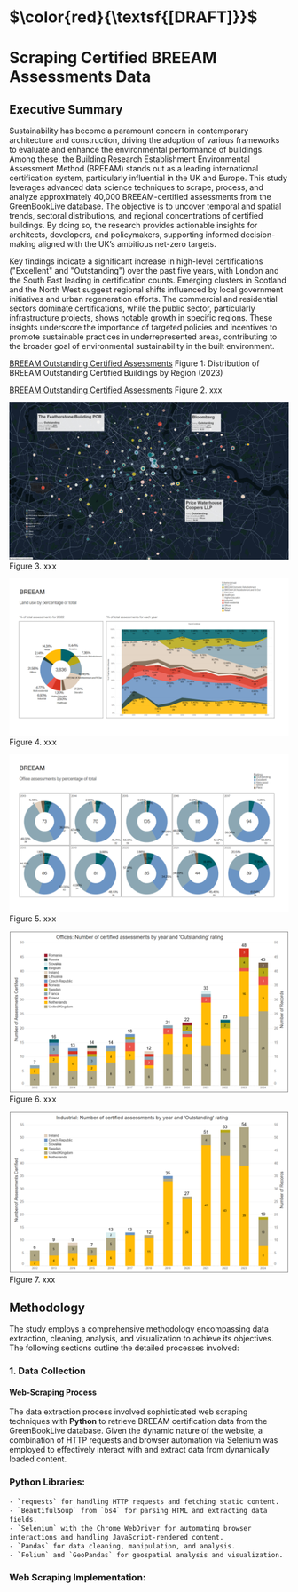# $\color{red}{\textsf{[DRAFT]}}$

# Scraping Certified BREEAM Assessments Data

## Executive Summary
Sustainability has become a paramount concern in contemporary architecture and construction, driving the adoption of various frameworks to evaluate and enhance the environmental performance of buildings. Among these, the Building Research Establishment Environmental Assessment Method (BREEAM) stands out as a leading international certification system, particularly influential in the UK and Europe. This study leverages advanced data science techniques to scrape, process, and analyze approximately 40,000 BREEAM-certified assessments from the GreenBookLive database. The objective is to uncover temporal and spatial trends, sectoral distributions, and regional concentrations of certified buildings. By doing so, the research provides actionable insights for architects, developers, and policymakers, supporting informed decision-making aligned with the UK’s ambitious net-zero targets.

Key findings indicate a significant increase in high-level certifications ("Excellent" and "Outstanding") over the past five years, with London and the South East leading in certification counts. Emerging clusters in Scotland and the North West suggest regional shifts influenced by local government initiatives and urban regeneration efforts. The commercial and residential sectors dominate certifications, while the public sector, particularly infrastructure projects, shows notable growth in specific regions. These insights underscore the importance of targeted policies and incentives to promote sustainable practices in underrepresented areas, contributing to the broader goal of environmental sustainability in the built environment.

[BREEAM Outstanding Certified Assessments](links/Map_world.png)
Figure 1: Distribution of BREEAM Outstanding Certified Buildings by Region (2023)  

[BREEAM Outstanding Certified Assessments](links/Map_UK.png)
Figure 2. xxx 

![BREEAM Outstanding Certified Assessments](links/Map_London.png)
Figure 3. xxx 

![BREEAM Outstanding Certified Assessments](links/Land_Use_Percentage.png)
Figure 4. xxx  

![BREEAM Outstanding Certified Assessments](links/Office_Percentage.png)
Figure 5. xxx 

![BREEAM Outstanding Certified Assessments](links/Office_Outstanding.png)
Figure 6. xxx 

![BREEAM Outstanding Certified Assessments](links/Industrial_Outstanding.png)
Figure 7. xxx 

## Methodology
The study employs a comprehensive methodology encompassing data extraction, cleaning, analysis, and visualization to achieve its objectives. The following sections outline the detailed processes involved:

### 1. Data Collection

#### Web-Scraping Process
The data extraction process involved sophisticated web scraping techniques with **Python** to retrieve BREEAM certification data from the GreenBookLive database. Given the dynamic nature of the website, a combination of HTTP requests and browser automation via Selenium was employed to effectively interact with and extract data from dynamically loaded content.

### Python Libraries:
    - `requests` for handling HTTP requests and fetching static content.
    - `BeautifulSoup` from `bs4` for parsing HTML and extracting data fields.
    - `Selenium` with the Chrome WebDriver for automating browser interactions and handling JavaScript-rendered content.
    - `Pandas` for data cleaning, manipulation, and analysis.
    - `Folium` and `GeoPandas` for geospatial analysis and visualization.

### Web Scraping Implementation:


